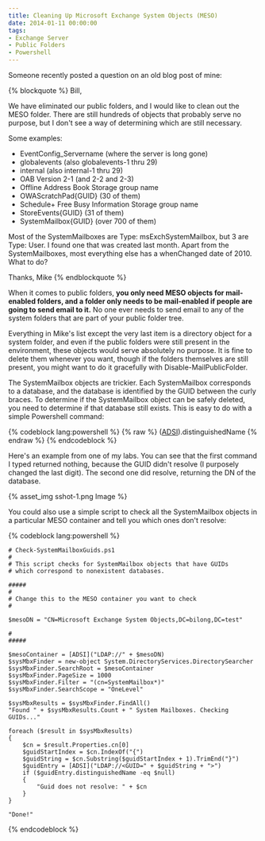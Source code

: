 ```yaml
---
title: Cleaning Up Microsoft Exchange System Objects (MESO)
date: 2014-01-11 00:00:00
tags:
- Exchange Server
- Public Folders
- Powershell
---
```


Someone recently posted a question on an old blog post of mine:

{% blockquote %}
Bill,

We have eliminated our public folders, and I would like to clean out the MESO folder. There are still hundreds of objects that probably serve no purpose, but I don't see a way of determining which are still necessary.
 
Some examples:
 
- EventConfig_Servername (where the server is long gone) 
- globalevents (also globalevents-1 thru 29) 
- internal (also internal-1 thru 29) 
- OAB Version 2-1 (and 2-2 and 2-3) 
- Offline Address Book Storage group name 
- OWAScratchPad{GUID} (30 of them) 
- Schedule+ Free Busy Information Storage group name 
- StoreEvents{GUID} (31 of them) 
- SystemMailbox{GUID} (over 700 of them) 
 
Most of the SystemMailboxes are Type: msExchSystemMailbox, but 3 are Type: User. I found one that was created last month. Apart from the SystemMailboxes, most everything else has a whenChanged date of 2010. What to do?
 
Thanks, Mike
{% endblockquote %}

When it comes to public folders, **you only need MESO objects for mail-enabled folders, and a folder only needs to be mail-enabled if people are going to send email to it.** No one ever needs to send email to any of the system folders that are part of your public folder tree.

Everything in Mike's list except the very last item is a directory object for a system folder, and even if the public folders were still present in the environment, these objects would serve absolutely no purpose. It is fine to delete them whenever you want, though if the folders themselves are still present, you might want to do it gracefully with Disable-MailPublicFolder.

The SystemMailbox objects are trickier. Each SystemMailbox corresponds to a database, and the database is identified by the GUID between the curly braces. To determine if the SystemMailbox object can be safely deleted, you need to determine if that database still exists. This is easy to do with a simple Powershell command:

{% codeblock lang:powershell %}
{% raw %}
([ADSI]("LDAP://<GUID=whatever>")).distinguishedName
{% endraw %}
{% endcodeblock %}

Here's an example from one of my labs. You can see that the first command I typed returned nothing, because the GUID didn't resolve (I purposely changed the last digit). The second one did resolve, returning the DN of the database.

{% asset_img sshot-1.png Image %}

You could also use a simple script to check all the SystemMailbox objects in a particular MESO container and tell you which ones don't resolve:

{% codeblock lang:powershell %}

	# Check-SystemMailboxGuids.ps1
	# 
	# This script checks for SystemMailbox objects that have GUIDs
	# which correspond to nonexistent databases.
	
	#####
	#
	# Change this to the MESO container you want to check
	# 
	
	$mesoDN = "CN=Microsoft Exchange System Objects,DC=bilong,DC=test"
	
	#
	#####
	
	$mesoContainer = [ADSI]("LDAP://" + $mesoDN)
	$sysMbxFinder = new-object System.DirectoryServices.DirectorySearcher
	$sysMbxFinder.SearchRoot = $mesoContainer
	$sysMbxFinder.PageSize = 1000
	$sysMbxFinder.Filter = "(cn=SystemMailbox*)"
	$sysMbxFinder.SearchScope = "OneLevel"
	
	$sysMbxResults = $sysMbxFinder.FindAll()
	"Found " + $sysMbxResults.Count + " System Mailboxes. Checking GUIDs..."
	
	foreach ($result in $sysMbxResults)
	{
		$cn = $result.Properties.cn[0]
		$guidStartIndex = $cn.IndexOf("{")
		$guidString = $cn.Substring($guidStartIndex + 1).TrimEnd("}")
		$guidEntry = [ADSI]("LDAP://<GUID=" + $guidString + ">")
		if ($guidEntry.distinguishedName -eq $null)
		{
			"Guid does not resolve: " + $cn
		}
	}
	
	"Done!"

{% endcodeblock %}
